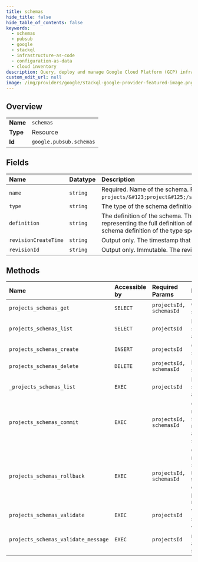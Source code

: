 ```yaml
---
title: schemas
hide_title: false
hide_table_of_contents: false
keywords:
  - schemas
  - pubsub
  - google    
  - stackql
  - infrastructure-as-code
  - configuration-as-data
  - cloud inventory
description: Query, deploy and manage Google Cloud Platform (GCP) infrastructure and resources using SQL
custom_edit_url: null
image: /img/providers/google/stackql-google-provider-featured-image.png
---
```

  
    

## Overview
<table><tbody>
<tr><td><b>Name</b></td><td><code>schemas</code></td></tr>
<tr><td><b>Type</b></td><td>Resource</td></tr>
<tr><td><b>Id</b></td><td><code>google.pubsub.schemas</code></td></tr>
</tbody></table>

## Fields
| Name | Datatype | Description |
|:-----|:---------|:------------|
| `name` | `string` | Required. Name of the schema. Format is `projects/&#123;project&#125;/schemas/&#123;schema&#125;`. |
| `type` | `string` | The type of the schema definition. |
| `definition` | `string` | The definition of the schema. This should contain a string representing the full definition of the schema that is a valid schema definition of the type specified in `type`. |
| `revisionCreateTime` | `string` | Output only. The timestamp that the revision was created. |
| `revisionId` | `string` | Output only. Immutable. The revision ID of the schema. |
## Methods
| Name | Accessible by | Required Params | Description |
|:-----|:--------------|:----------------|:------------|
| `projects_schemas_get` | `SELECT` | `projectsId, schemasId` | Gets a schema. |
| `projects_schemas_list` | `SELECT` | `projectsId` | Lists schemas in a project. |
| `projects_schemas_create` | `INSERT` | `projectsId` | Creates a schema. |
| `projects_schemas_delete` | `DELETE` | `projectsId, schemasId` | Deletes a schema. |
| `_projects_schemas_list` | `EXEC` | `projectsId` | Lists schemas in a project. |
| `projects_schemas_commit` | `EXEC` | `projectsId, schemasId` | Commits a new schema revision to an existing schema. |
| `projects_schemas_rollback` | `EXEC` | `projectsId, schemasId` | Creates a new schema revision that is a copy of the provided revision_id. |
| `projects_schemas_validate` | `EXEC` | `projectsId` | Validates a schema. |
| `projects_schemas_validate_message` | `EXEC` | `projectsId` | Validates a message against a schema. |
